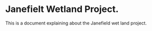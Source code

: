 # Janefielt Wetland Project.

This is a document explaining about the Janefield wet land project.












